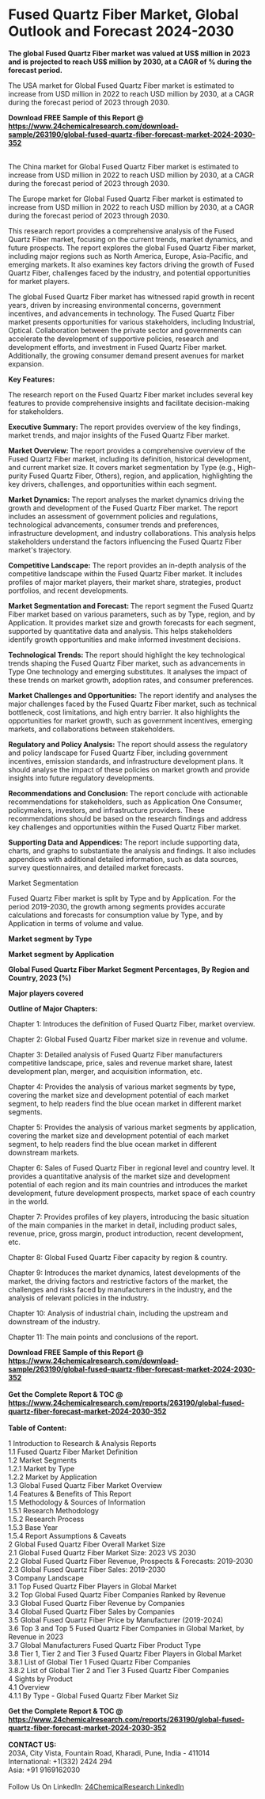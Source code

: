 <h1>Fused Quartz Fiber Market, Global Outlook and Forecast 2024-2030</h1><p><strong>The global Fused Quartz Fiber market was valued at US$ million in 2023 and is projected to reach US$ million by 2030, at a CAGR of % during the forecast period.</strong></p><p>
</p><p>The USA market for Global Fused Quartz Fiber market is estimated to increase from USD million in 2022 to reach USD million by 2030, at a CAGR during the forecast period of 2023 through 2030.</p><div><b>Download FREE Sample of this Report @ 
            <a href="https://www.24chemicalresearch.com/download-sample/263190/global-fused-quartz-fiber-forecast-market-2024-2030-352">
            https://www.24chemicalresearch.com/download-sample/263190/global-fused-quartz-fiber-forecast-market-2024-2030-352</a></b></div><br><p>
</p><p>The China market for Global Fused Quartz Fiber market is estimated to increase from USD million in 2022 to reach USD million by 2030, at a CAGR during the forecast period of 2023 through 2030.</p><p>
</p><p>The Europe market for Global Fused Quartz Fiber market is estimated to increase from USD million in 2022 to reach USD million by 2030, at a CAGR during the forecast period of 2023 through 2030.</p><p>
</p><p>This research report provides a comprehensive analysis of the Fused Quartz Fiber market, focusing on the current trends, market dynamics, and future prospects. The report explores the global Fused Quartz Fiber market, including major regions such as North America, Europe, Asia-Pacific, and emerging markets. It also examines key factors driving the growth of Fused Quartz Fiber, challenges faced by the industry, and potential opportunities for market players.</p><p>
The global Fused Quartz Fiber market has witnessed rapid growth in recent years, driven by increasing environmental concerns, government incentives, and advancements in technology. The Fused Quartz Fiber market presents opportunities for various stakeholders, including Industrial, Optical. Collaboration between the private sector and governments can accelerate the development of supportive policies, research and development efforts, and investment in Fused Quartz Fiber market. Additionally, the growing consumer demand present avenues for market expansion.</p><p>
<strong>Key Features:</strong></p><p>
The research report on the Fused Quartz Fiber market includes several key features to provide comprehensive insights and facilitate decision-making for stakeholders.</p><p>
<strong>Executive Summary: </strong>The report provides overview of the key findings, market trends, and major insights of the Fused Quartz Fiber market.</p><p>
<strong>Market Overview: </strong>The report provides a comprehensive overview of the Fused Quartz Fiber market, including its definition, historical development, and current market size. It covers market segmentation by Type (e.g., High-purity Fused Quartz Fiber, Others), region, and application, highlighting the key drivers, challenges, and opportunities within each segment.</p><p>
<strong>Market Dynamics:</strong> The report analyses the market dynamics driving the growth and development of the Fused Quartz Fiber market. The report includes an assessment of government policies and regulations, technological advancements, consumer trends and preferences, infrastructure development, and industry collaborations. This analysis helps stakeholders understand the factors influencing the Fused Quartz Fiber market's trajectory.</p><p>
<strong>Competitive Landscape:</strong> The report provides an in-depth analysis of the competitive landscape within the Fused Quartz Fiber market. It includes profiles of major market players, their market share, strategies, product portfolios, and recent developments.</p><p>
<strong>Market Segmentation and Forecast: </strong>The report segment the Fused Quartz Fiber market based on various parameters, such as by Type, region, and by Application. It provides market size and growth forecasts for each segment, supported by quantitative data and analysis. This helps stakeholders identify growth opportunities and make informed investment decisions.</p><p>
<strong>Technological Trends: </strong>The report should highlight the key technological trends shaping the Fused Quartz Fiber market, such as advancements in Type One technology and emerging substitutes. It analyses the impact of these trends on market growth, adoption rates, and consumer preferences.</p><p>
<strong>Market Challenges and Opportunities:</strong> The report identify and analyses the major challenges faced by the Fused Quartz Fiber market, such as technical bottleneck, cost limitations, and high entry barrier. It also highlights the opportunities for market growth, such as government incentives, emerging markets, and collaborations between stakeholders.</p><p>
<strong>Regulatory and Policy Analysis:</strong> The report should assess the regulatory and policy landscape for Fused Quartz Fiber, including government incentives, emission standards, and infrastructure development plans. It should analyse the impact of these policies on market growth and provide insights into future regulatory developments.</p><p>
<strong>Recommendations and Conclusion: </strong>The report conclude with actionable recommendations for stakeholders, such as Application One Consumer, policymakers, investors, and infrastructure providers. These recommendations should be based on the research findings and address key challenges and opportunities within the Fused Quartz Fiber market.</p><p>
<strong>Supporting Data and Appendices: </strong>The report include supporting data, charts, and graphs to substantiate the analysis and findings. It also includes appendices with additional detailed information, such as data sources, survey questionnaires, and detailed market forecasts.</p><p>
Market Segmentation</p><p>
Fused Quartz Fiber market is split by Type and by Application. For the period 2019-2030, the growth among segments provides accurate calculations and forecasts for consumption value by Type, and by Application in terms of volume and value.</p><p>
<strong>Market segment by Type</strong></p><p>
</p><p>
</p><p><strong>Market segment by Application</strong></p><p>
</p><p>
</p><p><strong>Global Fused Quartz Fiber Market Segment Percentages, By Region and Country, 2023 (%)</strong></p><p>
</p><p>
</p><p></p><p>
</p><p><strong>Major players covered</strong></p><p>
</p><p>
</p><p><strong>Outline of Major Chapters:</strong></p><p>
Chapter 1: Introduces the definition of Fused Quartz Fiber, market overview.</p><p>
Chapter 2: Global Fused Quartz Fiber market size in revenue and volume.</p><p>
Chapter 3: Detailed analysis of Fused Quartz Fiber manufacturers competitive landscape, price, sales and revenue market share, latest development plan, merger, and acquisition information, etc.</p><p>
Chapter 4: Provides the analysis of various market segments by type, covering the market size and development potential of each market segment, to help readers find the blue ocean market in different market segments.</p><p>
Chapter 5: Provides the analysis of various market segments by application, covering the market size and development potential of each market segment, to help readers find the blue ocean market in different downstream markets.</p><p>
Chapter 6: Sales of Fused Quartz Fiber in regional level and country level. It provides a quantitative analysis of the market size and development potential of each region and its main countries and introduces the market development, future development prospects, market space of each country in the world.</p><p>
Chapter 7: Provides profiles of key players, introducing the basic situation of the main companies in the market in detail, including product sales, revenue, price, gross margin, product introduction, recent development, etc.</p><p>
Chapter 8: Global Fused Quartz Fiber capacity by region &amp; country.</p><p>
Chapter 9: Introduces the market dynamics, latest developments of the market, the driving factors and restrictive factors of the market, the challenges and risks faced by manufacturers in the industry, and the analysis of relevant policies in the industry.</p><p>
Chapter 10: Analysis of industrial chain, including the upstream and downstream of the industry.</p><p>
Chapter 11: The main points and conclusions of the report.</p><div><b>Download FREE Sample of this Report @ 
            <a href="https://www.24chemicalresearch.com/download-sample/263190/global-fused-quartz-fiber-forecast-market-2024-2030-352">
            https://www.24chemicalresearch.com/download-sample/263190/global-fused-quartz-fiber-forecast-market-2024-2030-352</a></b></div><br><div><b>Get the Complete Report & TOC @ 
            <a href="https://www.24chemicalresearch.com/reports/263190/global-fused-quartz-fiber-forecast-market-2024-2030-352">
            https://www.24chemicalresearch.com/reports/263190/global-fused-quartz-fiber-forecast-market-2024-2030-352</a></b></div><br>
            <b>Table of Content:</b><p>1 Introduction to Research & Analysis Reports<br />
    1.1 Fused Quartz Fiber Market Definition<br />
    1.2 Market Segments<br />
        1.2.1 Market by Type<br />
        1.2.2 Market by Application<br />
    1.3 Global Fused Quartz Fiber Market Overview<br />
    1.4 Features & Benefits of This Report<br />
    1.5 Methodology & Sources of Information<br />
        1.5.1 Research Methodology<br />
        1.5.2 Research Process<br />
        1.5.3 Base Year<br />
        1.5.4 Report Assumptions & Caveats<br />
2 Global Fused Quartz Fiber Overall Market Size<br />
    2.1 Global Fused Quartz Fiber Market Size: 2023 VS 2030<br />
    2.2 Global Fused Quartz Fiber Revenue, Prospects & Forecasts: 2019-2030<br />
    2.3 Global Fused Quartz Fiber Sales: 2019-2030<br />
3 Company Landscape<br />
    3.1 Top Fused Quartz Fiber Players in Global Market<br />
    3.2 Top Global Fused Quartz Fiber Companies Ranked by Revenue<br />
    3.3 Global Fused Quartz Fiber Revenue by Companies<br />
    3.4 Global Fused Quartz Fiber Sales by Companies<br />
    3.5 Global Fused Quartz Fiber Price by Manufacturer (2019-2024)<br />
    3.6 Top 3 and Top 5 Fused Quartz Fiber Companies in Global Market, by Revenue in 2023<br />
    3.7 Global Manufacturers Fused Quartz Fiber Product Type<br />
    3.8 Tier 1, Tier 2 and Tier 3 Fused Quartz Fiber Players in Global Market<br />
        3.8.1 List of Global Tier 1 Fused Quartz Fiber Companies<br />
        3.8.2 List of Global Tier 2 and Tier 3 Fused Quartz Fiber Companies<br />
4 Sights by Product<br />
    4.1 Overview<br />
        4.1.1 By Type - Global Fused Quartz Fiber Market Siz</p><div><b>Get the Complete Report & TOC @ 
            <a href="https://www.24chemicalresearch.com/reports/263190/global-fused-quartz-fiber-forecast-market-2024-2030-352">
            https://www.24chemicalresearch.com/reports/263190/global-fused-quartz-fiber-forecast-market-2024-2030-352</a></b></div><br><b>CONTACT US:</b><br>
            203A, City Vista, Fountain Road, Kharadi, Pune, India - 411014<br>
            International: +1(332) 2424 294<br>
            Asia: +91 9169162030 <br><br>
            Follow Us On LinkedIn: <a href="https://www.linkedin.com/company/24chemicalresearch/">24ChemicalResearch LinkedIn</a>